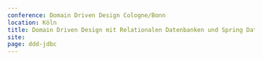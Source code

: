 ```yaml
---
conference: Domain Driven Design Cologne/Bonn
location: Köln
title: Domain Driven Design mit Relationalen Datenbanken und Spring Data JDBC.
site: 
page: ddd-jdbc
---
```

